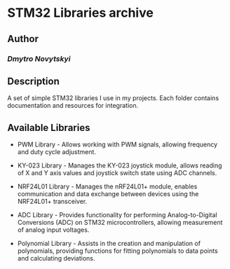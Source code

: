 # STM32 Libraries archive

## Author

### *Dmytro Novytskyi*

## Description

A set of simple STM32 libraries I use in my projects. Each folder contains documentation and resources for integration.

## Available Libraries

- PWM Library - Allows working with PWM signals, allowing frequency and duty cycle adjustment.

- KY-023 Library - Manages the KY-023 joystick module, allows reading of X and Y axis values and joystick switch state using ADC channels.

- NRF24L01 Library - Manages the nRF24L01+ module, enables communication and data exchange between devices using the NRF24L01+ transceiver.

- ADC Library - Provides functionality for performing Analog-to-Digital Conversions (ADC) on STM32 microcontrollers, allowing measurement of analog input voltages.

- Polynomial Library - Assists in the creation and manipulation of polynomials, providing functions for fitting polynomials to data points and calculating deviations.
